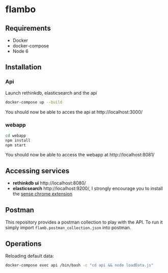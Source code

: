 # flambo

## Requirements

- Docker
- docker-compose
- Node 6

## Installation

### Api

Launch rethinkdb, elasticsearch and the api

```sh
docker-compose up --build
```

You should now be able to acces the api at http://localhost:3000/

### webapp

```sh
cd webapp
npm install
npm start
```

You should now be able to access the webapp at http://localhost:8081/

## Accessing services

- **rethinkdb ui** http://localhost:8080/
- **elasticsearch** http://localhost:9200/, I strongly encourage you to install the [sense chrome extension](https://chrome.google.com/webstore/detail/sense-beta/lhjgkmllcaadmopgmanpapmpjgmfcfig)

## Postman

This repository provides a postman collection to play with the API.
To run it simply import `flamb.postman_collection.json` into postman.


## Operations

Reloading default data:

```sh
docker-compose exec api /bin/bash -c "cd api && node loadData.js"
```
